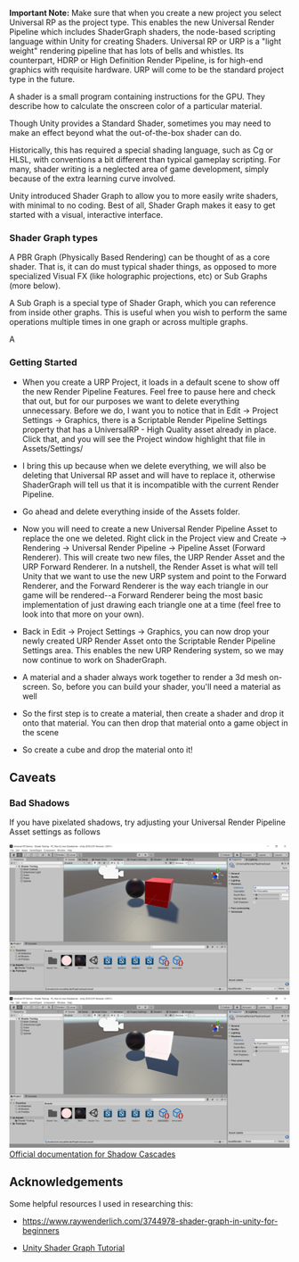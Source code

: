 **Important Note:** Make sure that when you create a new project you select Universal RP as the project type. This enables the new Universal Render Pipeline which includes ShaderGraph shaders, the node-based scripting language within Unity for creating Shaders. Universal RP or URP is a "light weight" rendering pipeline that has lots of bells and whistles. Its counterpart, HDRP or High Definition Render Pipeline, is for high-end graphics with requisite hardware. URP will come to be the standard project type in the future.

A shader is a small program containing instructions for the GPU. They describe how to calculate the onscreen color of a particular material.

Though Unity provides a Standard Shader, sometimes you may need to make an effect beyond what the out-of-the-box shader can do.

Historically, this has required a special shading language, such as Cg or HLSL, with conventions a bit different than typical gameplay scripting. For many, shader writing is a neglected area of game development, simply because of the extra learning curve involved.

Unity introduced Shader Graph to allow you to more easily write shaders, with minimal to no coding. Best of all, Shader Graph makes it easy to get started with a visual, interactive interface.

### Shader Graph types

A PBR Graph (Physically Based Rendering) can be thought of as a core shader. That is, it can do must typical shader things, as opposed to more specialized Visual FX (like holographic projections, etc) or Sub Graphs (more below).

A Sub Graph is a special type of Shader Graph, which you can reference from inside other graphs. This is useful when you wish to perform the same operations multiple times in one graph or across multiple graphs.

A

### Getting Started

+ When you create a URP Project, it loads in a default scene to show off the new Render Pipeline Features. Feel free to pause here and check that out, but for our purposes we want to delete everything unnecessary. Before we do, I want you to notice that in Edit -> Project Settings -> Graphics, there is a Scriptable Render Pipeline Settings property that has a UniversalRP - High Quality asset already in place. Click that, and you will see the Project window highlight that file in Assets/Settings/

+ I bring this up because when we delete everything, we will also be deleting that Universal RP asset and will have to replace it, otherwise ShaderGraph will tell us that it is incompatible with the current Render Pipeline.

+ Go ahead and delete everything inside of the Assets folder.

+ Now you will need to create a new Universal Render Pipeline Asset to replace the one we deleted. Right click in the Project view and Create -> Rendering -> Universal Render Pipeline -> Pipeline Asset (Forward Renderer). This will create two new files, the URP Render Asset and the URP Forward Renderer. In a nutshell, the Render Asset is what will tell Unity that we want to use the new URP system and point to the Forward Renderer, and the Forward Renderer is the way each triangle in our game will be rendered--a Forward Renderer being the most basic implementation of just drawing each triangle one at a time (feel free to look into that more on your own).

+ Back in Edit -> Project Settings -> Graphics, you can now drop your newly created URP Render Asset onto the Scriptable Render Pipeline Settings area. This enables the new URP Rendering system, so we may now continue to work on ShaderGraph.

+ A material and a shader always work together to render a 3d mesh on-screen. So, before you can build your shader, you'll need a material as well

+ So the first step is to create a material, then create a shader and drop it onto that material. You can then drop that material onto a game object in the scene

+ So create a cube and drop the material onto it!

## Caveats

### Bad Shadows

If you have pixelated shadows, try adjusting your Universal Render Pipeline Asset settings as follows

![shadow-problem.png](shadow-problem.png)
![shadow-problem-fixed.png](shadow-problem-fixed.png)
[Official documentation for Shadow Cascades](https://docs.unity3d.com/Manual/shadow-cascades.html)


## Acknowledgements

Some helpful resources I used in researching this:
+ https://www.raywenderlich.com/3744978-shader-graph-in-unity-for-beginners

+ [Unity Shader Graph Tutorial](https://www.youtube.com/watch?v=UxmIC92BqfA)
